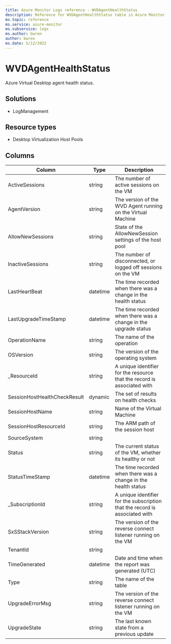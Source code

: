 ```yaml
---
title: Azure Monitor Logs reference - WVDAgentHealthStatus
description: Reference for WVDAgentHealthStatus table in Azure Monitor Logs.
ms.topic: reference
ms.service: azure-monitor
ms.subservice: logs
ms.author: bwren
author: bwren
ms.date: 5/12/2022
---
```


# WVDAgentHealthStatus

 Azure Virtual Desktop agent health status.

## Solutions

- LogManagement
## Resource types

- Desktop Virtualization Host Pools




## Columns

| Column | Type | Description |
| --- | --- | --- |
| ActiveSessions | string | The number of active sessions on the VM |
| AgentVersion | string | The version of the WVD Agent running on the Virtual Machine |
| AllowNewSessions | string | State of the AllowNewSession settings of the host pool |
| InactiveSessions | string | The number of disconnected, or logged off sessions on the VM |
| LastHeartBeat | datetime | The time recorded when there was a change in the health status |
| LastUpgradeTimeStamp | datetime | The time recorded when there was a change in the upgrade status |
| OperationName | string | The name of the operation |
| OSVersion | string | The version of the operating system |
| _ResourceId | string | A unique identifier for the resource that the record is associated with |
| SessionHostHealthCheckResult | dynamic | The set of results on health checks |
| SessionHostName | string | Name of the Virtual Machine |
| SessionHostResourceId | string | The ARM path of the session host |
| SourceSystem | string |  |
| Status | string | The current status of the VM, whether its healthy or not |
| StatusTimeStamp | datetime | The time recorded when there was a change in the health status |
| _SubscriptionId | string | A unique identifier for the subscription that the record is associated with |
| SxSStackVersion | string | The version of the reverse connect listener running on the VM |
| TenantId | string |  |
| TimeGenerated | datetime | Date and time when the report was generated (UTC) |
| Type | string | The name of the table |
| UpgradeErrorMsg | string | The version of the reverse connect listener running on the VM |
| UpgradeState | string | The last known state from a previous update |
